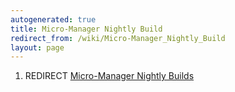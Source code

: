 ```yaml
---
autogenerated: true
title: Micro-Manager Nightly Build
redirect_from: /wiki/Micro-Manager_Nightly_Build
layout: page
---
```


1.  REDIRECT [Micro-Manager Nightly
    Builds](Micro-Manager_Nightly_Builds)
